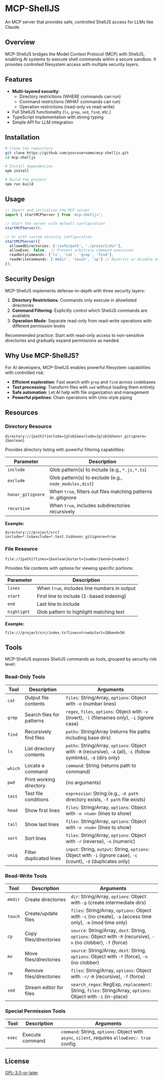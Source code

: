 # MCP-ShellJS

An MCP server that provides safe, controlled ShellJS access for LLMs like Claude.

## Overview

MCP-ShellJS bridges the Model Context Protocol (MCP) with ShellJS, enabling AI systems to execute shell commands within a secure sandbox. It provides controlled filesystem access with multiple security layers.

## Features

- **Multi-layered security**:
  - Directory restrictions (WHERE commands can run)
  - Command restrictions (WHAT commands can run)
  - Operation restrictions (read-only vs read-write)
- Full ShellJS functionality (`ls`, `grep`, `sed`, `find`, etc.)
- TypeScript implementation with strong typing
- Simple API for LLM integration

## Installation

```bash
# Clone the repository
git clone https://github.com/yourusername/mcp-shelljs.git
cd mcp-shelljs

# Install dependencies
npm install

# Build the project
npm run build
```

## Usage

```typescript
// Import and initialize the MCP server
import { startMCPServer } from 'mcp-shelljs';

// Start the server with default configuration
startMCPServer();

// Or with custom security configuration
startMCPServer({
  allowedDirectories: ['/safe/path', './project/dir'],
  allowExec: false,  // Prevent arbitrary command execution
  readOnlyCommands: ['ls', 'cat', 'grep', 'find'],
  readWriteCommands: ['mkdir', 'touch', 'cp'] // Restrict or disable entirely
});
```

## Security Design

MCP-ShellJS implements defense-in-depth with three security layers:

1. **Directory Restrictions**: Commands only execute in allowlisted directories
2. **Command Filtering**: Explicitly control which ShellJS commands are available
3. **Operation Mode**: Separate read-only from read-write operations with different permission levels

Recommended practice: Start with read-only access to non-sensitive directories and gradually expand permissions as needed.

## Why Use MCP-ShellJS?

For AI developers, MCP-ShellJS enables powerful filesystem capabilities with controlled risk:

- **Efficient exploration**: Fast search with `grep` and `find` across codebases
- **Text processing**: Transform files with `sed` without loading them entirely
- **Safe automation**: Let AI help with file organization and management
- **Powerful pipelines**: Chain operations with Unix-style piping

## Resources

### Directory Resource

```
directory://{path}?include={glob}&exclude={glob}&honor_gitignore={boolean}
```

Provides directory listing with powerful filtering capabilities:

| Parameter | Description |
|-----------|-------------|
| `include` | Glob pattern(s) to include (e.g., `*.js,*.ts`) |
| `exclude` | Glob pattern(s) to exclude (e.g., `node_modules,dist`) |
| `honor_gitignore` | When `true`, filters out files matching patterns in .gitignore |
| `recursive` | When `true`, includes subdirectories recursively |

**Example:**
```
directory:///project/src?include=*.ts&exclude=*.test.ts&honor_gitignore=true
```

### File Resource

```
file://{path}?lines={boolean}&start={number}&end={number}
```

Provides file contents with options for viewing specific portions:

| Parameter | Description |
|-----------|-------------|
| `lines` | When `true`, includes line numbers in output |
| `start` | First line to include (1-based indexing) |
| `end` | Last line to include |
| `highlight` | Glob pattern to highlight matching text |

**Example:**
```
file:///project/src/index.ts?lines=true&start=10&end=50
```

## Tools

MCP-ShellJS exposes ShellJS commands as tools, grouped by security risk level:

### Read-Only Tools

| Tool | Description | Arguments |
|------|-------------|----------|
| `cat` | Output file contents | `files`: String/Array, `options`: Object with `-n` (number lines) |
| `grep` | Search files for patterns | `regex`, `files`, `options`: Object with `-v` (invert), `-l` (filenames only), `-i` (ignore case) |
| `find` | Recursively find files | `paths`: String/Array (returns file paths including base dirs) |
| `ls` | List directory contents | `paths`: String/Array, `options`: Object with `-R` (recursive), `-A` (all), `-L` (follow symlinks), `-d` (dirs only) |
| `which` | Locate a command | `command`: String (returns path to command) |
| `pwd` | Print working directory | (no arguments) |
| `test` | Test file conditions | `expression`: String (e.g., `-d path` directory exists, `-f path` file exists) |
| `head` | Show first lines | `files`: String/Array, `options`: Object with `-n <num>` (lines to show) |
| `tail` | Show last lines | `files`: String/Array, `options`: Object with `-n <num>` (lines to show) |
| `sort` | Sort lines | `files`: String/Array, `options`: Object with `-r` (reverse), `-n` (numeric) |
| `uniq` | Filter duplicated lines | `input`: String, `output`: String, `options`: Object with `-i` (ignore case), `-c` (count), `-d` (duplicates only) |

### Read-Write Tools

| Tool | Description | Arguments |
|------|-------------|----------|
| `mkdir` | Create directories | `dir`: String/Array, `options`: Object with `-p` (create intermediate dirs) |
| `touch` | Create/update files | `files`: String/Array, `options`: Object with `-c` (no create), `-a` (access time only), `-m` (mod time only) |
| `cp` | Copy files/directories | `source`: String/Array, `dest`: String, `options`: Object with `-R` (recursive), `-n` (no clobber), `-f` (force) |
| `mv` | Move files/directories | `source`: String/Array, `dest`: String, `options`: Object with `-f` (force), `-n` (no clobber) |
| `rm` | Remove files/directories | `files`: String/Array, `options`: Object with `-r/-R` (recursive), `-f` (force) |
| `sed` | Stream editor for files | `search_regex`: RegExp, `replacement`: String, `files`: String/Array, `options`: Object with `-i` (in-place) |

### Special Permission Tools

| Tool | Description | Arguments |
|------|-------------|----------|
| `exec` | Execute command | `command`: String, `options`: Object with `async`, `silent`, requires `allowExec: true` config |

## License

[GPL-3.0-or-later](LICENSE)
